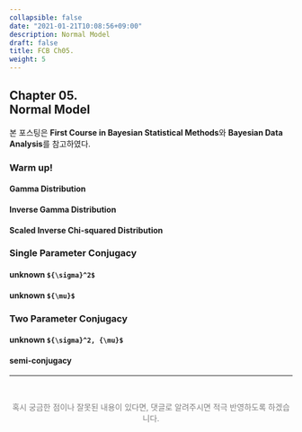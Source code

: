 ```yaml
---
collapsible: false
date: "2021-01-21T10:08:56+09:00"
description: Normal Model
draft: false
title: FCB Ch05.
weight: 5
---
```


## Chapter 05. <br> Normal Model
본 포스팅은 **First Course in Bayesian Statistical Methods**와 **Bayesian Data Analysis**를 참고하였다.

### Warm up!
#### Gamma Distribution
#### Inverse Gamma Distribution
#### Scaled Inverse Chi-squared Distribution

### Single Parameter Conjugacy

#### unknown `${\sigma}^2$`
#### unknown `${\mu}$`

### Two Parameter Conjugacy

#### unknown `${\sigma}^2, {\mu}$`
#### semi-conjugacy

---
<br> 
<p style='text-align: center; color:gray'> 혹시 궁금한 점이나 잘못된 내용이 있다면, 댓글로 알려주시면 적극 반영하도록 하겠습니다. </p>

<br>
<br>